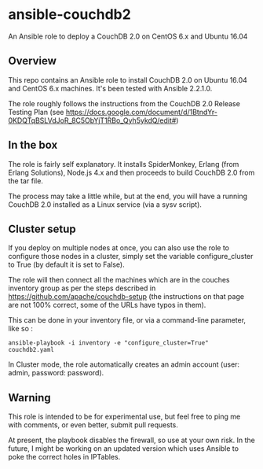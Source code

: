 # ansible-couchdb2
An Ansible role to deploy a CouchDB 2.0 on CentOS 6.x and Ubuntu 16.04

## Overview
This repo contains an Ansible role to install CouchDB 2.0 on Ubuntu 16.04 and CentOS 6.x machines. It's been tested with Ansible 2.2.1.0. 

The role roughly follows the instructions from the CouchDB 2.0 Release Testing Plan (see https://docs.google.com/document/d/1BtndYr-0KDQTqBSLVdJoR_8C5ObYjT1RBo_Qyh5ykdQ/edit#)

## In the box
The role is fairly self explanatory. It installs SpiderMonkey, Erlang (from Erlang Solutions), Node.js 4.x and then proceeds to build CouchDB 2.0  from the tar file.

The process may take a little while, but at the end, you will have a running CouchDB 2.0 installed as a Linux service (via a sysv script).

## Cluster setup

If you deploy on multiple nodes at once, you can also use the role to configure those nodes in a cluster, simply set the variable configure_cluster to True (by default it is set to False).

The role will then connect all the machines which are in the couches inventory group as per the steps described in https://github.com/apache/couchdb-setup (the instructions on that page are not 100% correct, some of the URLs have typos in them).

This can be done in your inventory file, or via a command-line parameter, like so :

`ansible-playbook -i inventory -e "configure_cluster=True" couchdb2.yaml`

In Cluster mode, the role automatically creates an admin account (user: admin, password: password).

## Warning

This role is intended to be for experimental use, but feel free to ping me with comments, or even better, submit pull requests.

At present, the playbook disables the firewall, so use at your own risk. In the future, I might be working on an updated version which uses Ansible to poke the correct holes in IPTables.
